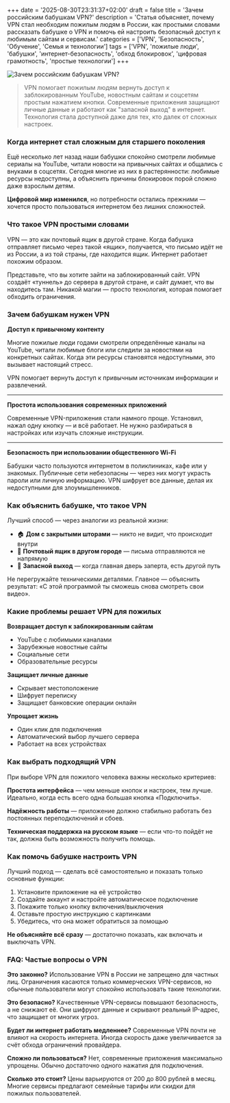 +++
date = '2025-08-30T23:31:37+02:00'
draft = false
title = 'Зачем российским бабушкам VPN?'
description = 'Статья объясняет, почему VPN стал необходим пожилым людям в России, как простыми словами рассказать бабушке о VPN и помочь ей настроить безопасный доступ к любимым сайтам и сервисам.'
categories = ['VPN', 'Безопасность', 'Обучение', 'Семья и технологии']
tags = ['VPN', 'пожилые люди', 'бабушки', 'интернет-безопасность', 'обход блокировок', 'цифровая грамотность', 'простые технологии']
+++

![Зачем российским бабушкам VPN?](https://imagestoring.fra1.cdn.digitaloceanspaces.com/77CA9014-A21B-4E66-A891-288052761E63.png)

> VPN помогает пожилым людям вернуть доступ к заблокированным YouTube, новостным сайтам и соцсетям простым нажатием кнопки. Современные приложения защищают личные данные и работают как "запасной выход" в интернет. Технология стала доступной даже для тех, кто далек от сложных настроек.

### Когда интернет стал сложным для старшего поколения

Ещё несколько лет назад наши бабушки спокойно смотрели любимые сериалы на YouTube, читали новости на привычных сайтах и общались с внуками в соцсетях. Сегодня многие из них в растерянности: любимые ресурсы недоступны, а объяснить причины блокировок порой сложно даже взрослым детям.

**Цифровой мир изменился**, но потребности остались прежними — хочется просто пользоваться интернетом без лишних сложностей.

### Что такое VPN простыми словами

VPN — это как почтовый ящик в другой стране. Когда бабушка отправляет письмо через такой «ящик», получается, что письмо идёт не из России, а из той страны, где находится ящик. Интернет работает похожим образом.

Представьте, что вы хотите зайти на заблокированный сайт. VPN создаёт «туннель» до сервера в другой стране, и сайт думает, что вы находитесь там. Никакой магии — просто технология, которая помогает обходить ограничения.

### Зачем бабушкам нужен VPN

**Доступ к привычному контенту**

Многие пожилые люди годами смотрели определённые каналы на YouTube, читали любимые блоги или следили за новостями на конкретных сайтах. Когда эти ресурсы становятся недоступными, это вызывает настоящий стресс.

VPN помогает вернуть доступ к привычным источникам информации и развлечений.

---

**Простота использования современных приложений**

Современные VPN-приложения стали намного проще. Установил, нажал одну кнопку — и всё работает. Не нужно разбираться в настройках или изучать сложные инструкции.

---

**Безопасность при использовании общественного Wi-Fi**

Бабушки часто пользуются интернетом в поликлиниках, кафе или у знакомых. Публичные сети небезопасны — через них могут украсть пароли или личную информацию. VPN шифрует все данные, делая их недоступными для злоумышленников.

### Как объяснить бабушке, что такое VPN

Лучший способ — через аналогии из реальной жизни:

- 🏠 **Дом с закрытыми шторами** — никто не видит, что происходит внутри
- 📮 **Почтовый ящик в другом городе** — письма отправляются не напрямую
- 🚪 **Запасной выход** — когда главная дверь заперта, есть другой путь

Не перегружайте техническими деталями. Главное — объяснить результат: «С этой программой ты сможешь снова смотреть свои видео».

### Какие проблемы решает VPN для пожилых

**Возвращает доступ к заблокированным сайтам**
- YouTube с любимыми каналами
- Зарубежные новостные сайты  
- Социальные сети
- Образовательные ресурсы

**Защищает личные данные**
- Скрывает местоположение
- Шифрует переписку
- Защищает банковские операции онлайн

**Упрощает жизнь**
- Один клик для подключения
- Автоматический выбор лучшего сервера
- Работает на всех устройствах

### Как выбрать подходящий VPN

При выборе VPN для пожилого человека важны несколько критериев:

**Простота интерфейса** — чем меньше кнопок и настроек, тем лучше. Идеально, когда есть всего одна большая кнопка «Подключить».

**Надёжность работы** — приложение должно стабильно работать без постоянных переподключений и сбоев.

**Техническая поддержка на русском языке** — если что-то пойдёт не так, должна быть возможность получить помощь.

### Как помочь бабушке настроить VPN

Лучший подход — сделать всё самостоятельно и показать только основные функции:

1. Установите приложение на её устройство
2. Создайте аккаунт и настройте автоматическое подключение  
3. Покажите только кнопку включения/выключения
4. Оставьте простую инструкцию с картинками
5. Убедитесь, что она может обратиться за помощью

**Не объясняйте всё сразу** — достаточно показать, как включать и выключать VPN.

### FAQ: Частые вопросы о VPN

**Это законно?**
Использование VPN в России не запрещено для частных лиц. Ограничения касаются только коммерческих VPN-сервисов, но обычные пользователи могут спокойно использовать такие технологии.

**Это безопасно?**
Качественные VPN-сервисы повышают безопасность, а не снижают её. Они шифруют данные и скрывают реальный IP-адрес, что защищает от многих угроз.

**Будет ли интернет работать медленнее?**
Современные VPN почти не влияют на скорость интернета. Иногда скорость даже увеличивается за счёт обхода ограничений провайдера.

**Сложно ли пользоваться?**
Нет, современные приложения максимально упрощены. Обычно достаточно одного нажатия для подключения.

**Сколько это стоит?**
Цены варьируются от 200 до 800 рублей в месяц. Многие сервисы предлагают семейные тарифы или скидки для пожилых пользователей.
